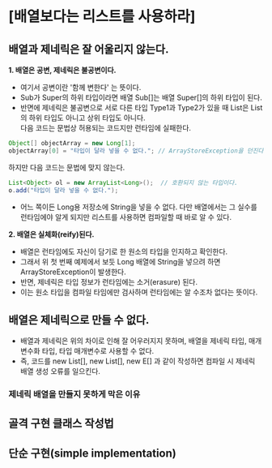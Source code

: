 # [배열보다는 리스트를 사용하라]

## 배열과 제네릭은 잘 어울리지 않는다.
**1. 배열은 공변, 제네릭은 불공변이다.**  
* 여기서 공변이란 '함께 변한다' 는 뜻이다.  
* Sub가 Super의 하위 타입이라면 배열 Sub[]는 배열 Super[]의 하위 타입이 된다.  
* 반면에 제네릭은 불공변으로 서로 다른 타입 Type1과 Type2가 있을 때 List은 List의 하위 타입도 아니고 상위 타입도 아니다.  
다음 코드는 문법상 허용되는 코드지만 런타임에 실패한다.
```JAVA
Object[] objectArray = new Long[1];
objectArray[0] = "타입이 달라 넣을 수 없다."; // ArrayStoreException을 던진다.
```
하지만 다음 코드는 문법에 맞지 않는다.
```JAVA
List<Object> ol = new ArrayList<Long>();  // 호환되지 않는 타입이다.
o.add("타입이 달라 넣을 수 없다.");
```
* 어느 쪽이든 Long용 저장소에 String을 넣을 수 없다. 다만 배열에서는 그 실수를 런타임에야 알게 되지만 리스트를 사용하면 컴파일할 때 바로 알 수 있다.

**2. 배열은 실체화(reify)된다.**  

* 배열은 런타임에도 자신이 담기로 한 원소의 타입을 인지하고 확인한다.  
* 그래서 위 첫 번째 예제에서 보듯 Long 배열에 String을 넣으려 하면 ArrayStoreException이 발생한다.
* 반면, 제네릭은 타입 정보가 런타임에는 소거(erasure) 된다.  
* 이는 원소 타입을 컴파일 타임에만 검사하며 런타임에는 알 수조차 없다는 뜻이다.

## 배열은 제네릭으로 만들 수 없다.
* 배열과 제네릭은 위의 차이로 인해 잘 어우러지지 못하며, 배열을 제네릭 타입, 매개변수화 타입, 타입 매개변수로 사용할 수 없다.  
* 즉, 코드를 new List<E>[], new List<String>[], new E[] 과 같이 작성하면 컴파일 시 제네릭 배열 생성 오류를 일으킨다.

### 제네릭 배열을 만들지 못하게 막은 이유


## 골격 구현 클래스 작성법

## 단순 구현(simple implementation)
